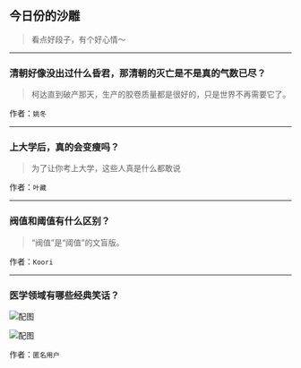 ## 今日份的沙雕

> 看点好段子，有个好心情～


 
---

### 清朝好像没出过什么昏君，那清朝的灭亡是不是真的气数已尽？

> 柯达直到破产那天，生产的胶卷质量都是很好的，只是世界不再需要它了。


作者：`姚冬`

---

### 上大学后，真的会变瘦吗？

> 为了让你考上大学，这些人真是什么都敢说


作者：`叶藏`

---

### 阀值和阈值有什么区别？

> “阀值”是“阈值”的文盲版。


作者：`Koori`

---

### 医学领域有哪些经典笑话？

> 



![配图](http://pic3.zhimg.com/fb8945eda1262fd6fada7eec227aac7f_b.jpg)



![配图](http://pic2.zhimg.com/3fa0cbda3cf575b2673ac6400817eb25_b.jpg)


作者：`匿名用户`